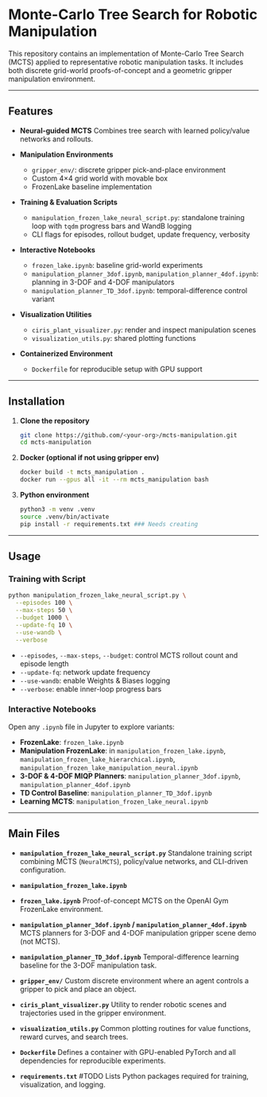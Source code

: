 # Monte-Carlo Tree Search for Robotic Manipulation

This repository contains an implementation of Monte-Carlo Tree Search (MCTS) applied to representative robotic manipulation tasks. It includes both discrete grid-world proofs-of-concept and a geometric gripper manipulation environment.

---

## Features

* **Neural-guided MCTS**
  Combines tree search with learned policy/value networks and rollouts.

* **Manipulation Environments**

  * `gripper_env/`: discrete gripper pick-and-place environment
  * Custom 4×4 grid world with movable box
  * FrozenLake baseline implementation

* **Training & Evaluation Scripts**

  * `manipulation_frozen_lake_neural_script.py`: standalone training loop with `tqdm` progress bars and WandB logging
  * CLI flags for episodes, rollout budget, update frequency, verbosity

* **Interactive Notebooks**

  * `frozen_lake.ipynb`: baseline grid-world experiments
  * `manipulation_planner_3dof.ipynb`, `manipulation_planner_4dof.ipynb`: planning in 3-DOF and 4-DOF manipulators
  * `manipulation_planner_TD_3dof.ipynb`: temporal-difference control variant

* **Visualization Utilities**

  * `ciris_plant_visualizer.py`: render and inspect manipulation scenes
  * `visualization_utils.py`: shared plotting functions

* **Containerized Environment**

  * `Dockerfile` for reproducible setup with GPU support

---

## Installation

1. **Clone the repository**

   ```bash
   git clone https://github.com/<your-org>/mcts-manipulation.git
   cd mcts-manipulation
   ```

2. **Docker (optional if not using gripper env)**

   ```bash
   docker build -t mcts_manipulation .  
   docker run --gpus all -it --rm mcts_manipulation bash
   ```

3. **Python environment**

   ```bash
   python3 -m venv .venv
   source .venv/bin/activate
   pip install -r requirements.txt ### Needs creating
   ```

---

## Usage

### Training with Script

```bash
python manipulation_frozen_lake_neural_script.py \
  --episodes 100 \
  --max-steps 50 \
  --budget 1000 \
  --update-fq 10 \
  --use-wandb \
  --verbose
```

* `--episodes`, `--max-steps`, `--budget`: control MCTS rollout count and episode length
* `--update-fq`: network update frequency
* `--use-wandb`: enable Weights & Biases logging
* `--verbose`: enable inner-loop progress bars

### Interactive Notebooks

Open any `.ipynb` file in Jupyter to explore variants:

* **FrozenLake**: `frozen_lake.ipynb`
* **Manipulation FrozenLake**: in `manipulation_frozen_lake.ipynb`, `manipulation_frozen_lake_hierarchical.ipynb`, `manipulation_frozen_lake_manipulation_neural.ipynb`
* **3-DOF & 4-DOF MIQP Planners**: `manipulation_planner_3dof.ipynb`, `manipulation_planner_4dof.ipynb`
* **TD Control Baseline**: `manipulation_planner_TD_3dof.ipynb`
* **Learning MCTS**: `manipulation_frozen_lake_neural.ipynb`

---

## Main Files

* **`manipulation_frozen_lake_neural_script.py`**
  Standalone training script combining MCTS (`NeuralMCTS`), policy/value networks, and CLI-driven configuration.

* **`manipulation_frozen_lake.ipynb`**

* **`frozen_lake.ipynb`**
  Proof-of-concept MCTS on the OpenAI Gym FrozenLake environment.

* **`manipulation_planner_3dof.ipynb` / `manipulation_planner_4dof.ipynb`**
  MCTS planners for 3-DOF and 4-DOF manipulation gripper scene demo (not MCTS).

* **`manipulation_planner_TD_3dof.ipynb`**
  Temporal-difference learning baseline for the 3-DOF manipulation task.

* **`gripper_env/`**
  Custom discrete environment where an agent controls a gripper to pick and place an object.

* **`ciris_plant_visualizer.py`**
  Utility to render robotic scenes and trajectories used in the gripper environment.

* **`visualization_utils.py`**
  Common plotting routines for value functions, reward curves, and search trees.

* **`Dockerfile`**
  Defines a container with GPU-enabled PyTorch and all dependencies for reproducible experiments.

* **`requirements.txt`** #TODO
  Lists Python packages required for training, visualization, and logging.

